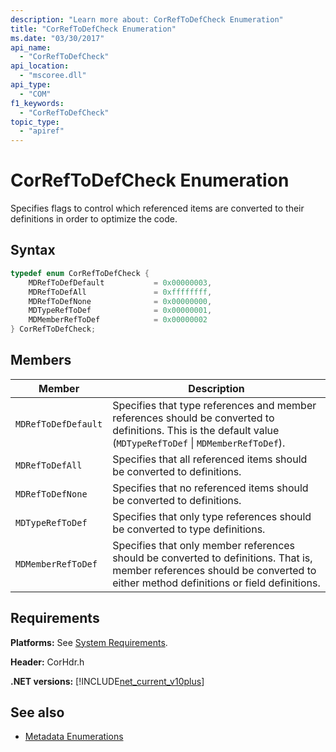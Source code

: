 ```yaml
---
description: "Learn more about: CorRefToDefCheck Enumeration"
title: "CorRefToDefCheck Enumeration"
ms.date: "03/30/2017"
api_name:
  - "CorRefToDefCheck"
api_location:
  - "mscoree.dll"
api_type:
  - "COM"
f1_keywords:
  - "CorRefToDefCheck"
topic_type:
  - "apiref"
---
```

# CorRefToDefCheck Enumeration

Specifies flags to control which referenced items are converted to their definitions in order to optimize the code.

## Syntax

```cpp
typedef enum CorRefToDefCheck {
    MDRefToDefDefault           = 0x00000003,
    MDRefToDefAll               = 0xffffffff,
    MDRefToDefNone              = 0x00000000,
    MDTypeRefToDef              = 0x00000001,
    MDMemberRefToDef            = 0x00000002
} CorRefToDefCheck;
```

## Members

|Member|Description|
|------------|-----------------|
|`MDRefToDefDefault`|Specifies that type references and member references should be converted to definitions. This is the default value (`MDTypeRefToDef` &#124; `MDMemberRefToDef`).|
|`MDRefToDefAll`|Specifies that all referenced items should be converted to definitions.|
|`MDRefToDefNone`|Specifies that no referenced items should be converted to definitions.|
|`MDTypeRefToDef`|Specifies that only type references should be converted to type definitions.|
|`MDMemberRefToDef`|Specifies that only member references should be converted to definitions. That is, member references should be converted to either method definitions or field definitions.|

## Requirements

 **Platforms:** See [System Requirements](../../get-started/system-requirements.md).

 **Header:** CorHdr.h

 **.NET versions:** [!INCLUDE[net_current_v10plus](../../../../includes/net-current-v10plus-md.md)]

## See also

- [Metadata Enumerations](metadata-enumerations.md)
